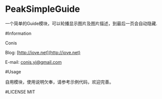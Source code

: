 PeakSimpleGuide
===============

一个简单的Guide模块，可以轮播显示图片及图片描述，到最后一页会自动隐藏.

#Information

Conis

Blog: [http://iove.net](http://iove.net)

E-mail: [conis.yi@gmail.com](conis.yi@gmail.com)

#Usage

自用模块，使用说明欠奉，请参考示例代码，欢迎完善。

#LICENSE 
MIT
